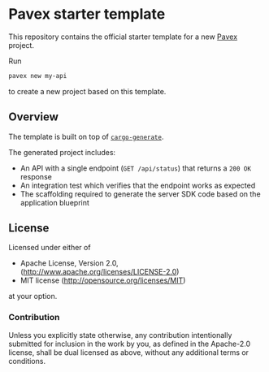# Pavex starter template

This repository contains the official starter template for a new [Pavex](https://pavex.dev) project.  

Run

```bash
pavex new my-api
```

to create a new project based on this template.

## Overview

The template is built on top of [`cargo-generate`](https://github.com/cargo-generate/cargo-generate).

The generated project includes:

- An API with a single endpoint (`GET /api/status`) that returns a `200 OK` response
- An integration test which verifies that the endpoint works as expected
- The scaffolding required to generate the server SDK code based on the application blueprint

## License

Licensed under either of

* Apache License, Version 2.0, (http://www.apache.org/licenses/LICENSE-2.0)
* MIT license (http://opensource.org/licenses/MIT)

at your option.

### Contribution

Unless you explicitly state otherwise, any contribution intentionally
submitted for inclusion in the work by you, as defined in the Apache-2.0
license, shall be dual licensed as above, without any additional terms or
conditions.